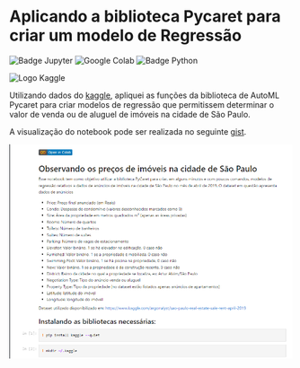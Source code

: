 # Aplicando a biblioteca Pycaret para criar um modelo de Regressão
![Badge Jupyter](https://img.shields.io/badge/-Jupyter-black?style=flat-square&logo=Jupyter&logoColor=orange)
![Google Colab](https://img.shields.io/badge/-Google_Colab-black?style=flat-square&logo=Google+Colab&logoColor=orange)
![Badge Python](https://img.shields.io/badge/-Python-black?style=flat-square&logo=Python&logoColor=yellow)

<img src="https://upload.wikimedia.org/wikipedia/commons/7/7c/Kaggle_logo.png" alt="Logo Kaggle" style="width:150px;"/>


Utilizando dados do [kaggle](https://www.kaggle.com/argonalyst/sao-paulo-real-estate-sale-rent-april-2019), apliquei as funções da biblioteca de AutoML Pycaret para criar modelos de regressão que permitissem determinar o valor de venda ou de aluguel de imóveis na cidade de São Paulo.

A visualização do notebook pode ser realizada no seguinte [gist](https://gist.github.com/gabedewitt/d8ea335b279c7339ae7f4e38e3b90460).

![Captura de tela do notebook](jupyter_notebook.png)
